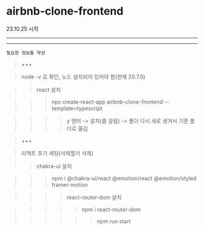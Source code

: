 # airbnb-clone-frontend

23.10.25 시작

---

>

---

`필요한 정보들 작성`

> +++

> node -v 로 확인, 노드 설치되어 있어야 함(현재 20.7.0)

> > react 설치

> > > npx create-react-app airbnb-clone-frontend --template=typescript

> > > > y 엔터 -> 설치(좀 걸림) -> 폴더 다시 새로 생겨서 기존 폴더로 옮김

> +++

> 리액트 초기 세팅(삭제할거 삭제)

> > chakra-ui 설치

> > > npm i @chakra-ui/react @emotion/react @emotion/styled framer-motion

> > > > react-router-dom 설치

> > > > > npm i react-router-dom

> > > > > > npm run start
